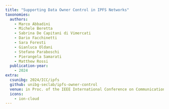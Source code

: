 ```yaml
---
title: "Supporting Data Owner Control in IPFS Networks"
taxonomies:
  authors:
    - Marco Abbadini
    - Michele Beretta
    - Sabrina De Capitani di Vimercati
    - Dario Facchinetti
    - Sara Foresti
    - Gianluca Oldani
    - Stefano Paraboschi
    - Pierangela Samarati
    - Matthew Rossi
  publication-year:
    - 2024
extra:
  csunibg: 2024/ICC/ipfs
  github: unibg-seclab/ipfs-owner-control
  venue: in Proc. of the IEEE International Conference on Communications (ICC), Denver, CO, June 9-13, 2024
  icons:
    - ion-cloud
---
```

